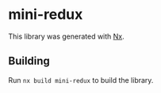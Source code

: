 # mini-redux

This library was generated with [Nx](https://nx.dev).

## Building

Run `nx build mini-redux` to build the library.
